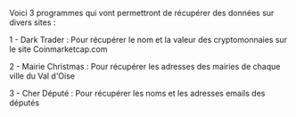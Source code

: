 Voici 3 programmes qui vont permettront de récupérer des données sur divers sites :

1 - Dark Trader :
  Pour récupérer le nom et la valeur des cryptomonnaies sur le site Coinmarketcap.com

2 - Mairie Christmas :
  Pour récupérer les adresses des mairies de chaque ville du Val d'Oise

3 - Cher Député : 
  Pour récupérer les noms et les adresses emails des députés 